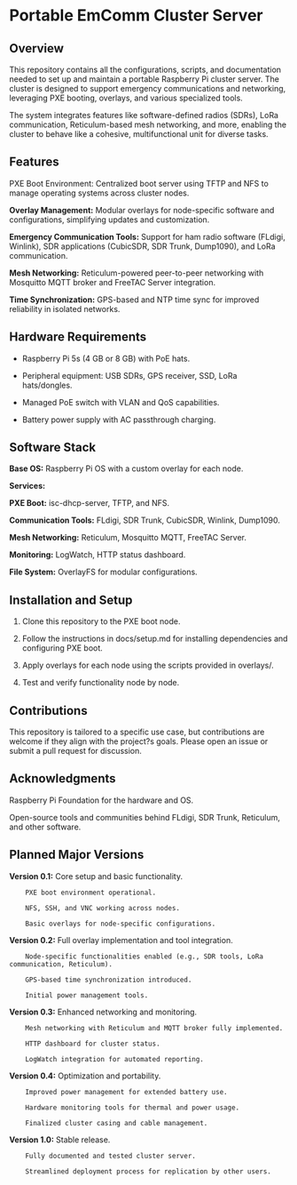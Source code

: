 # Portable EmComm Cluster Server

## Overview

This repository contains all the configurations, scripts, and documentation needed to set up and maintain a portable Raspberry Pi cluster server. The cluster is designed to support emergency communications and networking, leveraging PXE booting, overlays, and various specialized tools.

The system integrates features like software-defined radios (SDRs), LoRa communication, Reticulum-based mesh networking, and more, enabling the cluster to behave like a cohesive, multifunctional unit for diverse tasks.

## Features

PXE Boot Environment: Centralized boot server using TFTP and NFS to manage operating systems across cluster nodes.

**Overlay Management:** Modular overlays for node-specific software and configurations, simplifying updates and customization.

**Emergency Communication Tools:** Support for ham radio software (FLdigi, Winlink), SDR applications (CubicSDR, SDR Trunk, Dump1090), and LoRa communication.

**Mesh Networking:** Reticulum-powered peer-to-peer networking with Mosquitto MQTT broker and FreeTAC Server integration.

**Time Synchronization:** GPS-based and NTP time sync for improved reliability in isolated networks.


## Hardware Requirements

- Raspberry Pi 5s (4 GB or 8 GB) with PoE hats.

- Peripheral equipment: USB SDRs, GPS receiver, SSD, LoRa hats/dongles.

- Managed PoE switch with VLAN and QoS capabilities.

- Battery power supply with AC passthrough charging.


## Software Stack

**Base OS:** Raspberry Pi OS with a custom overlay for each node.

**Services:**

**PXE Boot:** isc-dhcp-server, TFTP, and NFS.

**Communication Tools:** FLdigi, SDR Trunk, CubicSDR, Winlink, Dump1090.

**Mesh Networking:** Reticulum, Mosquitto MQTT, FreeTAC Server.

**Monitoring:** LogWatch, HTTP status dashboard.


**File System:** OverlayFS for modular configurations.


## Installation and Setup

1. Clone this repository to the PXE boot node.


2. Follow the instructions in docs/setup.md for installing dependencies and configuring PXE boot.


3. Apply overlays for each node using the scripts provided in overlays/.


4. Test and verify functionality node by node.



## Contributions

This repository is tailored to a specific use case, but contributions are welcome if they align with the project?s goals. Please open an issue or submit a pull request for discussion.

## Acknowledgments

Raspberry Pi Foundation for the hardware and OS.

Open-source tools and communities behind FLdigi, SDR Trunk, Reticulum, and other software.



## Planned Major Versions

**Version 0.1:** Core setup and basic functionality.

        PXE boot environment operational.

        NFS, SSH, and VNC working across nodes.

        Basic overlays for node-specific configurations.


**Version 0.2:** Full overlay implementation and tool integration.

        Node-specific functionalities enabled (e.g., SDR tools, LoRa communication, Reticulum).

        GPS-based time synchronization introduced.

        Initial power management tools.


**Version 0.3:** Enhanced networking and monitoring.

        Mesh networking with Reticulum and MQTT broker fully implemented.

        HTTP dashboard for cluster status.

        LogWatch integration for automated reporting.


**Version 0.4:** Optimization and portability.

        Improved power management for extended battery use.

        Hardware monitoring tools for thermal and power usage.

        Finalized cluster casing and cable management.


**Version 1.0:** Stable release.

        Fully documented and tested cluster server.

        Streamlined deployment process for replication by other users.
